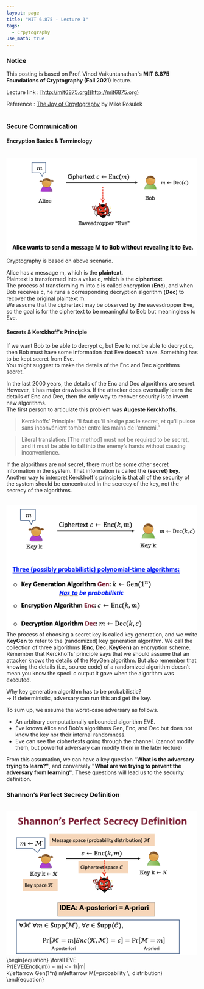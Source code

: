 ```yaml
---
layout: page
title: "MIT 6.875 - Lecture 1"
tags:
  - Crpytography
use_math: true
---
```


### Notice

This posting is based on Prof. Vinod Vaikuntanathan's <b>MIT 6.875 Foundations of Cryptography (Fall 2021)</b> lecture. <br>

Lecture link : [http://mit6875.org](http://mit6875.org)

Reference : [The Joy of Crpytography](https://joyofcryptography.com) by Mike Rosulek
  <br><br>
### Secure Communication
#### Encryption Basics & Terminology
<br>
<img src = "./lecture_1/figure1.png" width = "500">
<br>
Cryptography is based on above scenario.

Alice has a message m, which is the <b>plaintext</b>.<br>
Plaintext is transformed into a value c, which is the <b>ciphertext</b>. <br>
The process of transforming m into c is called encryption (<b>Enc</b>), and when Bob receives c, he runs a corresponding decryption algorithm (<b>Dec</b>) to recover the original plaintext m. <br>
We assume that the ciphertext may be observed by the eavesdropper Eve, so the goal is for the ciphertext to be meaningful to Bob but meaningless to Eve. <br>

#### Secrets & Kerckhoff's Principle 
If we want Bob to be able to decrypt c, but Eve to not be able to decrypt c, then Bob must have some information that Eve doesn’t have. Something has to be kept secret from Eve. <br>
You might suggest to make the details of the Enc and Dec algorithms secret.<br>

In the last 2000 years,  the details of the Enc and Dec algorithms are secret. However, it has major drawbacks. 
If the attacker does eventually learn the details of Enc and Dec, then the only way to recover security is to invent new algorithms. <br>
The first person to articulate this problem was <b>Augeste Kerckhoffs</b>. <br>

> Kerckhoffs’ Principle:
“Il faut qu’il n’exige pas le secret, et qu’il puisse sans inconvénient tomber entre les mains de l’ennemi.”
 
> Literal translation: [The method] must not be required to be secret, and it must be able to fall into the enemy’s hands without causing inconvenience.

If the algorithms are not secret, there must be some other secret information in the system. That information is called the <b>(secret) key</b>.
Another way to interpret Kerckhoff's principle is that all of the security of the system should be concentrated in the secrecy of the key, not the secrecy of the algorithms. 

<br>
<img src = "./lecture_1/figure2.png" width = "500">
<br>
The process of choosing a secret key is called key generation, and we write <b>KeyGen</b> to refer to the (randomized) key generation algorithm. We call the collection of three algorithms <b>(Enc, Dec, KeyGen)</b> an encryption scheme. Remember that Kerckhoffs’ principle says that we should assume that an attacker knows the details of the KeyGen algorithm. But also remember that knowing the details (i.e., source code) of a randomized algorithm doesn’t mean you know the speci c output it gave when the algorithm was executed. 

Why key generation algorithm has to be probabilistic? <br>
 -> If deterministic, adversary can run this and get the key. 

To sum up, we assume the worst-case adversary as follows. 
*  An arbitrary computationally unbounded algorithm EVE. 
* Eve knows Alice and Bob's algorithms Gen, Enc, and Dec but does not know the key nor their internal randomness. 
* Eve can see the ciphertexts going through the channel. (cannot modify them, but powerful adversary can modify them in the later lecture)

From this assumation, we can have a key question <b>"What is the adversary trying to learn?"</b>, and conversely <b>"What are we trying to prevent the adversary from learning"</b>. 
These questions will lead us to the security definition. 
<br>
### Shannon’s Perfect Secrecy Definition
<br>
<img src = "./lecture_1/figure3.png" width = "500">
<br>
\begin{equation}
\forall EVE <br>
 Pr[EVE(Enc(k,m)) = m] <= 1/|m| <br>
  k\leftarrow Gen(1^n)
  m\leftarrow M(=probability \, distribution)
\end{equation}


